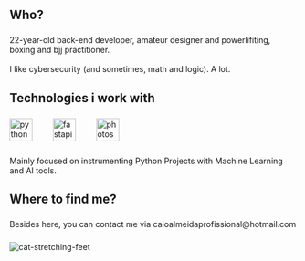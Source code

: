<h2 align="left">Who?</h2>

###

<p align="left">22-year-old back-end developer, amateur designer and powerlifiting, boxing and bjj practitioner.<br><br>I like cybersecurity (and sometimes, math and logic). A lot.</p>

###

<h2 align="left">Technologies i work with</h2>

###

<div align="left">
  <img src="https://cdn.jsdelivr.net/gh/devicons/devicon/icons/python/python-original.svg" height="40" alt="python logo"  />
  <img width="12" />
  <img width="12" />
  <img src="https://cdn.jsdelivr.net/gh/devicons/devicon/icons/fastapi/fastapi-original.svg" height="40" alt="fastapi logo"  />
  <img width="12" />
  <img width="12" />
  <img src="https://cdn.jsdelivr.net/gh/devicons/devicon/icons/photoshop/photoshop-plain.svg" height="40" alt="photoshop logo"  />
  <img width="12" />
</div>

###

<p align="left">Mainly focused on instrumenting Python Projects with Machine Learning and AI tools.</p>

###

<h2 align="left">Where to find me?</h2>

###

<p align="left">Besides here, you can contact me via caioalmeidaprofissional@hotmail.com</p>

###
![cat-stretching-feet](https://github.com/user-attachments/assets/c2b709f2-ae61-48ca-b9a5-f83bcb288ae2)
